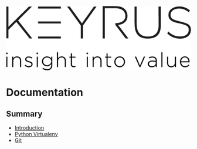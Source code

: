 ![test](./img/Keyrus_White.png)

# Documentation

## Summary

* [Introduction](README.md)
* [Python Virtualenv](virtualenv.md)
* [Git](git.md)
